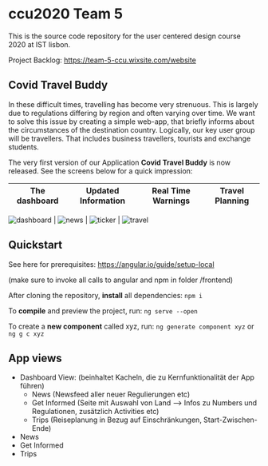 # ccu2020 Team 5

This is the source code repository for the user centered design course 2020 at IST lisbon.

Project Backlog:
https://team-5-ccu.wixsite.com/website

## Covid Travel Buddy

In these difficult times, travelling has become very strenuous. This is largely due to regulations differing by region and often varying over time. We want to solve this issue by creating a simple web-app, that briefly informs about the circumstances of the destination country. Logically, our key user group will be travellers. That includes business travellers, tourists and exchange students.

The very first version of our Application **Covid Travel Buddy** is now released. See the screens below for a quick impression:

| The dashboard | Updated Information | Real Time Warnings | Travel Planning |
| :-----------: | :-----------------: | :----------------: | --------------- |

![dashboard](https://github.com/maxrohleder/ccu2020/blob/assets/img/dashboard.png)
| ![news](https://github.com/maxrohleder/ccu2020/blob/assets/img/news.png)
| ![ticker](https://github.com/maxrohleder/ccu2020/blob/assets/img/ticker.png)
| ![travel](https://github.com/maxrohleder/ccu2020/blob/assets/img/travel.png)

## Quickstart

See here for prerequisites:
https://angular.io/guide/setup-local

(make sure to invoke all calls to angular and npm in folder /frontend)

After cloning the repository, **install** all dependencies: `npm i`

To **compile** and preview the project, run: `ng serve --open`

To create a **new component** called xyz, run: `ng generate component xyz` or `ng g c xyz`

## App views

- Dashboard View: (beinhaltet Kacheln, die zu Kernfunktionalität der App führen)
  - News (Newsfeed aller neuer Regulierungen etc)
  - Get Informed (Seite mit Auswahl von Land --> Infos zu Numbers und Regulationen, zusätzlich Activities etc)
  - Trips (Reiseplanung in Bezug auf Einschränkungen, Start-Zwischen-Ende)
- News
- Get Informed
- Trips
